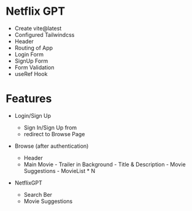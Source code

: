 # Netflix GPT

- Create vite@latest
- Configured Tailwindcss
- Header
- Routing of App
- Login Form
- SignUp Form
- Form Validation
- useRef Hook

# Features

- Login/Sign Up
  - Sign In/Sign Up from
  - redirect to Browse Page

- Browse (after authentication)
  - Header
  - Main Movie
        - Trailer in Background
        - Title & Description
        - Movie Suggestions
            - MovieList * N
- NetflixGPT
  - Search Ber
  - Movie Suggestions
